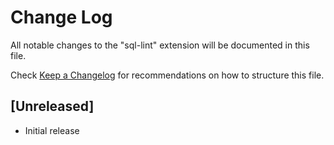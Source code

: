 # Change Log
All notable changes to the "sql-lint" extension will be documented in this file.

Check [Keep a Changelog](http://keepachangelog.com/) for recommendations on how to structure this file.

## [Unreleased]
- Initial release